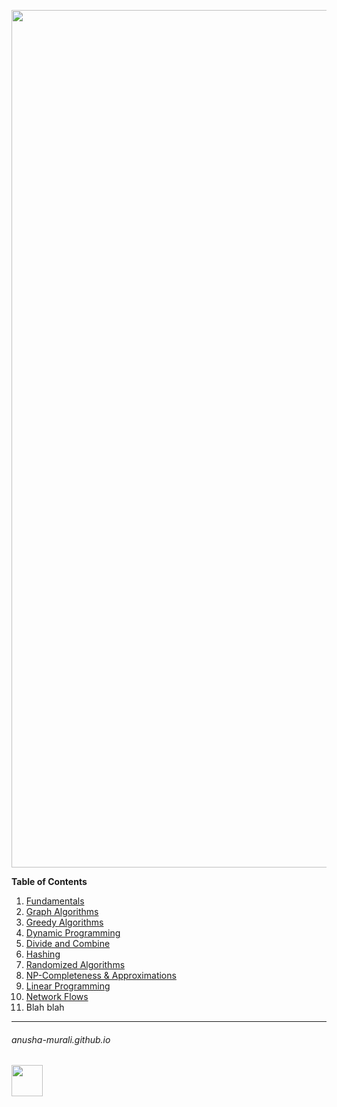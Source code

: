 
<p align="center">
<img width="1372" alt="cs124_title" src="https://github.com/user-attachments/assets/96e29044-e106-4d3e-bbaf-faf30b8867ac" />
</p>

**Table of Contents**

1. [Fundamentals](./fundamentals.md)
2. [Graph Algorithms](./graph.md)
3. [Greedy Algorithms](./greedy.md)
4. [Dynamic Programming](./dp.md)
5. [Divide and Combine](./dc.md)
7. [Hashing](./hashing.md)
8. [Randomized Algorithms](./randomized_algos.md)
9. [NP-Completeness & Approximations](./np.md)
10. [Linear Programming](./lp.md)
11. [Network Flows](./network_flows.md)
12. Blah blah

<!---
1. [SQL Problems](./SQL/problems.md)
-->

* * *
###### anusha-murali.github.io

<img src="https://github.com/anusha-murali/anusha-murali.github.io/assets/111596338/639243aa-2857-4595-a65a-7852762bb002" width="50" height="50"/>
